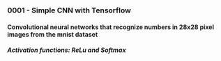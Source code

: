<h3>0001 - Simple CNN with Tensorflow</h3>

<h4>Convolutional neural networks that recognize numbers in 28x28 pixel images from the mnist dataset</h4>

<h5>Activation functions: 
      ReLu and Softmax
</h5>
